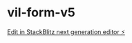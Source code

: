 # vil-form-v5

[Edit in StackBlitz next generation editor ⚡️](https://stackblitz.com/~/github.com/bjods/vil-form-v5)